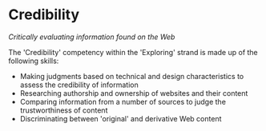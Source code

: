 Credibility
===========
_Critically evaluating information found on the Web_

The 'Credibility' competency within the 'Exploring' strand is made up of the following skills:

* Making judgments based on technical and design characteristics to assess the credibility of information
* Researching authorship and ownership of websites and their content
* Comparing information from a number of sources to judge the trustworthiness of content
* Discriminating between 'original' and derivative Web content     